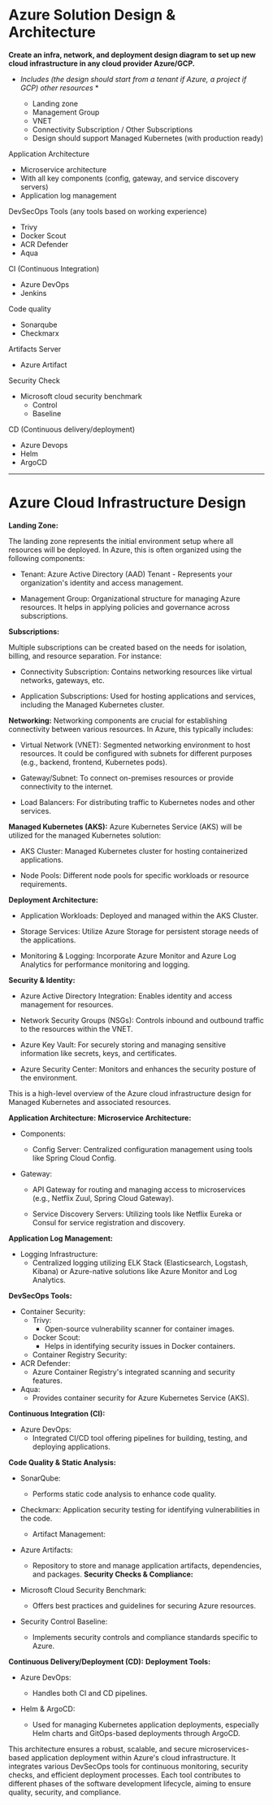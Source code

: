 # Azure Solution Design & Architecture

**Create an infra, network, and deployment design diagram to set up new cloud infrastructure in any cloud provider Azure/GCP.**

* *Includes (the design should start from a tenant if Azure, a project if GCP) other resources* *

    - Landing zone
    - Management Group
    - VNET
    - Connectivity Subscription / Other Subscriptions
    - Design should support Managed Kubernetes (with production ready)
 
Application Architecture

   - Microservice architecture
   - With all key components (config, gateway, and service discovery servers)
   - Application log management
 

DevSecOps Tools (any tools based on working experience)
   - Trivy
   - Docker Scout
   - ACR Defender
   - Aqua

CI (Continuous Integration)
   - Azure DevOps
   - Jenkins

Code quality
   - Sonarqube
   - Checkmarx

Artifacts Server
   - Azure Artifact

Security Check
   - Microsoft cloud security benchmark
       - Control
       - Baseline
       
CD (Continuous delivery/deployment)
   - Azure Devops
   - Helm
   - ArgoCD

---

# Azure Cloud Infrastructure Design #

**Landing Zone:**

The landing zone represents the initial environment setup where all resources will be deployed. In Azure, this is often organized using the following components:

+ Tenant: Azure Active Directory (AAD) Tenant - Represents your organization's identity and access management.

+ Management Group: Organizational structure for managing Azure resources. It helps in applying policies and governance across subscriptions.

[image]: https://learn.microsoft.com/en-us/azure/architecture/reference-architectures/containers/aks-mission-critical/images/mission-critical-architecture-landing-zone-high-res.png#lightbox

**Subscriptions:**

Multiple subscriptions can be created based on the needs for isolation, billing, and resource separation. For instance:

+ Connectivity Subscription: Contains networking resources like virtual networks, gateways, etc.

+ Application Subscriptions: Used for hosting applications and services, including the Managed Kubernetes cluster.

**Networking:**
Networking components are crucial for establishing connectivity between various resources. In Azure, this typically includes:

+ Virtual Network (VNET): Segmented networking environment to host resources. It could be configured with subnets for different purposes (e.g., backend, frontend, Kubernetes pods).

+ Gateway/Subnet: To connect on-premises resources or provide connectivity to the internet.

+ Load Balancers: For distributing traffic to Kubernetes nodes and other services.

**Managed Kubernetes (AKS):**
Azure Kubernetes Service (AKS) will be utilized for the managed Kubernetes solution:

+ AKS Cluster: Managed Kubernetes cluster for hosting containerized applications.

+ Node Pools: Different node pools for specific workloads or resource requirements.

**Deployment Architecture:**
+ Application Workloads: Deployed and managed within the AKS Cluster.

+ Storage Services: Utilize Azure Storage for persistent storage needs of the applications.

+ Monitoring & Logging: Incorporate Azure Monitor and Azure Log Analytics for performance monitoring and logging.

**Security & Identity:**

+ Azure Active Directory Integration: Enables identity and access management for resources.

+ Network Security Groups (NSGs): Controls inbound and outbound traffic to the resources within the VNET.

+ Azure Key Vault: For securely storing and managing sensitive information like secrets, keys, and certificates.

+ Azure Security Center: Monitors and enhances the security posture of the environment.

This is a high-level overview of the Azure cloud infrastructure design for Managed Kubernetes and associated resources.

**Application Architecture:**
**Microservice Architecture:**
+ Components:
    + Config Server:
Centralized configuration management using tools like Spring Cloud Config.

+ Gateway:
    + API Gateway for routing and managing access to microservices (e.g., Netflix Zuul, Spring Cloud Gateway).

    + Service Discovery Servers:
Utilizing tools like Netflix Eureka or Consul for service registration and discovery.

**Application Log Management:**

+ Logging Infrastructure:
    + Centralized logging utilizing ELK Stack (Elasticsearch, Logstash, Kibana) or Azure-native solutions like Azure Monitor and Log Analytics.

**DevSecOps Tools:**
+ Container Security:
    + Trivy:
        + Open-source vulnerability scanner for container images.
    + Docker Scout:
        + Helps in identifying security issues in Docker containers.
    + Container Registry Security:
+ ACR Defender:
    + Azure Container Registry's integrated scanning and security features.
+ Aqua:
    + Provides container security for Azure Kubernetes Service (AKS).

**Continuous Integration (CI):**
+ Azure DevOps:
    + Integrated CI/CD tool offering pipelines for building, testing, and deploying applications.

**Code Quality & Static Analysis:**
+ SonarQube:
    + Performs static code analysis to enhance code quality.
+ Checkmarx:
Application security testing for identifying vulnerabilities in the code.
    + Artifact Management:

+ Azure Artifacts:
    + Repository to store and manage application artifacts, dependencies, and packages.
**Security Checks & Compliance:**
+ Microsoft Cloud Security Benchmark:
    + Offers best practices and guidelines for securing Azure resources.
+   Security Control Baseline:
    + Implements security controls and compliance standards specific to Azure.

**Continuous Delivery/Deployment (CD):**
**Deployment Tools:**
+ Azure DevOps: 
    + Handles both CI and CD pipelines.

+ Helm & ArgoCD: 
    + Used for managing Kubernetes application deployments, especially Helm charts and GitOps-based deployments through ArgoCD.

This architecture ensures a robust, scalable, and secure microservices-based application deployment within Azure's cloud infrastructure. It integrates various DevSecOps tools for continuous monitoring, security checks, and efficient deployment processes. Each tool contributes to different phases of the software development lifecycle, aiming to ensure quality, security, and compliance.